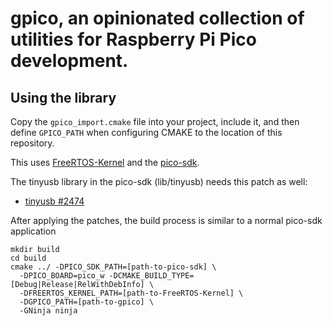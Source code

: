# gpico, an opinionated collection of utilities for Raspberry Pi Pico development.

## Using the library

Copy the `gpico_import.cmake` file into your project, include it, and then
define `GPICO_PATH` when configuring CMAKE to the location of this repository.

This uses [FreeRTOS-Kernel](https://github.com/FreeRTOS/FreeRTOS-Kernel.git)
and the [pico-sdk](https://github.com/raspberrypi/pico-sdk.git).

The tinyusb library in the pico-sdk (lib/tinyusb) needs this patch as well:
 - [tinyusb #2474](https://github.com/hathach/tinyusb/pull/2474)

After applying the patches, the build process is similar to a normal pico-sdk
application

```
mkdir build
cd build
cmake ../ -DPICO_SDK_PATH=[path-to-pico-sdk] \
  -DPICO_BOARD=pico_w -DCMAKE_BUILD_TYPE=[Debug|Release|RelWithDebInfo] \
  -DFREERTOS_KERNEL_PATH=[path-to-FreeRTOS-Kernel] \
  -DGPICO_PATH=[path-to-gpico] \
  -GNinja ninja
```
